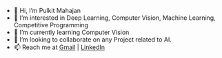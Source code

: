 - 👋 Hi, I’m Pulkit Mahajan
- 👀 I’m interested in Deep Learning, Computer Vision, Machine Learning, Competitive Programming
- 🌱 I’m currently learning Computer Vision 
- 💞️ I’m looking to collaborate on any Project related to AI.
- 📫 Reach me at <a href ="mailto:2019ucs0073@iitjammu.ac.in"> Gmail</a> | <a href = "https://www.linkedin.com/in/pulkit-mahajan-4026b41b3/"> LinkedIn </a>

<!---
Pulkit-m/Pulkit-m is a ✨ special ✨ repository because its `README.md` (this file) appears on your GitHub profile.
You can click the Preview link to take a look at your changes.
--->
